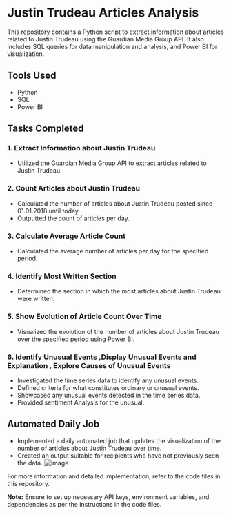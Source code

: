 # Justin Trudeau Articles Analysis

This repository contains a Python script to extract information about articles related to Justin Trudeau using the Guardian Media Group API. It also includes SQL queries for data manipulation and analysis, and Power BI for visualization.

## Tools Used
- Python
- SQL
- Power BI

## Tasks Completed

### 1. Extract Information about Justin Trudeau
- Utilized the Guardian Media Group API to extract articles related to Justin Trudeau.

### 2. Count Articles about Justin Trudeau
- Calculated the number of articles about Justin Trudeau posted since 01.01.2018 until today.
- Outputted the count of articles per day.

### 3. Calculate Average Article Count
- Calculated the average number of articles per day for the specified period.

### 4. Identify Most Written Section
- Determined the section in which the most articles about Justin Trudeau were written.

### 5. Show Evolution of Article Count Over Time
- Visualized the evolution of the number of articles about Justin Trudeau over the specified period using Power BI.

### 6. Identify Unusual Events ,Display Unusual Events and Explanation ,  Explore Causes of Unusual Events
- Investigated the time series data to identify any unusual events.
- Defined criteria for what constitutes ordinary or unusual events.
- Showcased any unusual events detected in the time series data.
- Provided sentiment Analysis for the unusual.

## Automated Daily Job
- Implemented a daily automated job that updates the visualization of the number of articles about Justin Trudeau over time.
- Created an output suitable for recipients who have not previously seen the data.
![image](https://github.com/Laleeth/holidaycheck/assets/14369362/b35d1cfd-d8c0-4f69-a369-eac0c8236fb4)



For more information and detailed implementation, refer to the code files in this repository.

**Note:** Ensure to set up necessary API keys, environment variables, and dependencies as per the instructions in the code files.
